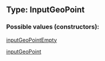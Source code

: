## Type: InputGeoPoint  

### Possible values (constructors):

[inputGeoPointEmpty](../constructors/inputGeoPointEmpty.md)  

[inputGeoPoint](../constructors/inputGeoPoint.md)  

